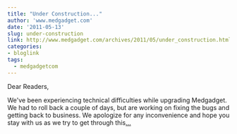 ```yaml
---
title: "Under Construction..."
author: 'www.medgadget.com'
date: '2011-05-13'
slug: under-construction
link: http://www.medgadget.com/archives/2011/05/under_construction.html
categories:
- bloglink
tags:
  - medgadgetcom
---
```


Dear Readers,  We've been experiencing technical difficulties while upgrading Medgadget. We had to roll back a couple of days, but are working on fixing the bugs and getting back to business. We apologize for any inconvenience and hope you stay with us as we try to get through this[... <i class="fas fa-external-link-alt"></i>](http://www.medgadget.com/archives/2011/05/under_construction.html)


